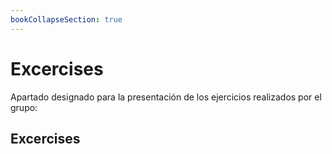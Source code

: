 ```yaml
---
bookCollapseSection: true
---
```


# Excercises

Apartado designado para la presentación de los ejercicios realizados por el grupo:

## Excercises

